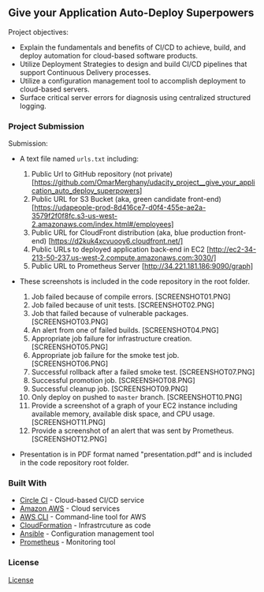 ## Give your Application Auto-Deploy Superpowers

Project objectives:

- Explain the fundamentals and benefits of CI/CD to achieve, build, and deploy automation for cloud-based software products.
- Utilize Deployment Strategies to design and build CI/CD pipelines that support Continuous Delivery processes.
- Utilize a configuration management tool to accomplish deployment to cloud-based servers.
- Surface critical server errors for diagnosis using centralized structured logging.


### Project Submission

Submission:

- A text file named `urls.txt` including:
  1. Public Url to GitHub repository (not private) [https://github.com/OmarMerghany/udacity_project__give_your_application_auto_deploy_superpowers]
  1. Public URL for S3 Bucket (aka, green candidate front-end) [https://udapeople-prod-8d416ce7-d0f4-455e-ae2a-3579f2f0f8fc.s3-us-west-2.amazonaws.com/index.html#/employees]
  1. Public URL for CloudFront distribution (aka, blue production front-end) [https://d2kuk4xcvuooy6.cloudfront.net/]
  1. Public URLs to deployed application back-end in EC2 [http://ec2-34-213-50-237.us-west-2.compute.amazonaws.com:3030/]
  1. Public URL to Prometheus Server [http://34.221.181.186:9090/graph]
- These screenshots is included in the code repository in the root folder.
  1. Job failed because of compile errors. [SCREENSHOT01.PNG]
  1. Job failed because of unit tests. [SCREENSHOT02.PNG]
  1. Job that failed because of vulnerable packages. [SCREENSHOT03.PNG]
  1. An alert from one of failed builds. [SCREENSHOT04.PNG]
  1. Appropriate job failure for infrastructure creation. [SCREENSHOT05.PNG]
  1. Appropriate job failure for the smoke test job. [SCREENSHOT06.PNG]
  1. Successful rollback after a failed smoke test. [SCREENSHOT07.PNG]  
  1. Successful promotion job. [SCREENSHOT08.PNG]
  1. Successful cleanup job. [SCREENSHOT09.PNG]
  1. Only deploy on pushed to `master` branch. [SCREENSHOT10.PNG]
  1. Provide a screenshot of a graph of your EC2 instance including available memory, available disk space, and CPU usage. [SCREENSHOT11.PNG]
  1. Provide a screenshot of an alert that was sent by Prometheus. [SCREENSHOT12.PNG]

- Presentation is in PDF format named "presentation.pdf" and is included in the code repository root folder. 

### Built With

- [Circle CI](www.circleci.com) - Cloud-based CI/CD service
- [Amazon AWS](https://aws.amazon.com/) - Cloud services
- [AWS CLI](https://aws.amazon.com/cli/) - Command-line tool for AWS
- [CloudFormation](https://aws.amazon.com/cloudformation/) - Infrastrcuture as code
- [Ansible](https://www.ansible.com/) - Configuration management tool
- [Prometheus](https://prometheus.io/) - Monitoring tool

### License

[License](LICENSE.md)
